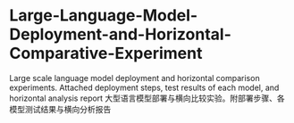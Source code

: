 # Large-Language-Model-Deployment-and-Horizontal-Comparative-Experiment
Large scale language model deployment and horizontal comparison experiments. Attached deployment steps, test results of each model, and horizontal analysis report
大型语言模型部署与横向比较实验。附部署步骤、各模型测试结果与横向分析报告
